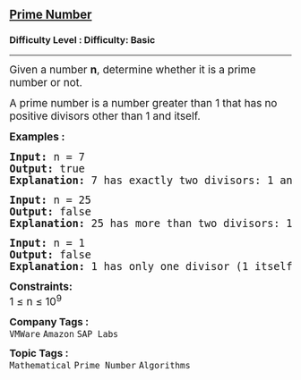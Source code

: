 <h2><a href="https://www.geeksforgeeks.org/problems/prime-number2314/1?page=1&category=Prime%20Number&sortBy=submissions">Prime Number</a></h2><h3>Difficulty Level : Difficulty: Basic</h3><hr><div class="problems_problem_content__Xm_eO"><p><span style="font-size: 14pt;">Given a number <strong>n</strong>, determine whether it is a prime number or not. </span></p>
<p><span style="font-size: 14pt;">A prime number is a number greater than 1 that has no positive divisors other than 1 and itself.</span></p>
<p><span style="font-size: 14pt;"><strong>Examples :<br></strong></span></p>
<pre><span style="font-size: 14pt;"><strong>Input: </strong>n = 7
<strong>Output: </strong>true
<strong>Explanation: </strong>7 has exactly two divisors: 1 and 7, making it a prime number.</span></pre>
<pre><span style="font-size: 14pt;"><strong>Input: </strong>n = 25
<strong>Output: </strong>false
<strong>Explanation: </strong>25 has more than two divisors: 1, 5, and 25, so it is not a prime number.</span></pre>
<pre><span style="font-size: 14pt;"><strong>Input: </strong>n = 1
<strong>Output: </strong>false
<strong>Explanation: </strong>1 has only one divisor (1 itself), which is not sufficient for it to be considered prime.</span></pre>
<p><span style="font-size: 14pt;"><strong>Constraints:</strong><br>1 ≤ n ≤ 10<sup>9</sup></span></p></div><p><span style=font-size:18px><strong>Company Tags : </strong><br><code>VMWare</code>&nbsp;<code>Amazon</code>&nbsp;<code>SAP Labs</code>&nbsp;<br><p><span style=font-size:18px><strong>Topic Tags : </strong><br><code>Mathematical</code>&nbsp;<code>Prime Number</code>&nbsp;<code>Algorithms</code>&nbsp;